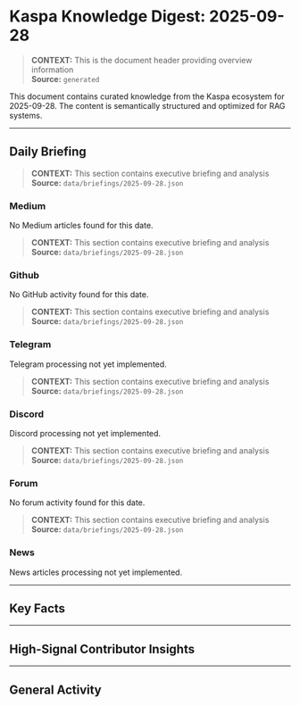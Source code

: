 # Kaspa Knowledge Digest: 2025-09-28

> **CONTEXT:** This is the document header providing overview information  
> **Source:** `generated`

This document contains curated knowledge from the Kaspa ecosystem
for 2025-09-28. The content is semantically structured and optimized
for RAG systems.

---

## Daily Briefing

> **CONTEXT:** This section contains executive briefing and analysis  
> **Source:** `data/briefings/2025-09-28.json`

### Medium

No Medium articles found for this date.

> **CONTEXT:** This section contains executive briefing and analysis  
> **Source:** `data/briefings/2025-09-28.json`

### Github

No GitHub activity found for this date.

> **CONTEXT:** This section contains executive briefing and analysis  
> **Source:** `data/briefings/2025-09-28.json`

### Telegram

Telegram processing not yet implemented.

> **CONTEXT:** This section contains executive briefing and analysis  
> **Source:** `data/briefings/2025-09-28.json`

### Discord

Discord processing not yet implemented.

> **CONTEXT:** This section contains executive briefing and analysis  
> **Source:** `data/briefings/2025-09-28.json`

### Forum

No forum activity found for this date.

> **CONTEXT:** This section contains executive briefing and analysis  
> **Source:** `data/briefings/2025-09-28.json`

### News

News articles processing not yet implemented.

---

## Key Facts



---

## High-Signal Contributor Insights



---

## General Activity

